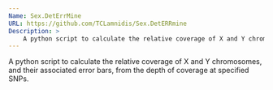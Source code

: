 ```yaml
---
Name: Sex.DetErrMine
URL: https://github.com/TCLamnidis/Sex.DetERRmine
Description: >
    A python script to calculate the relative coverage of X and Y chromosomes, and their associated error bars, from the depth of coverage at specified SNPs. 
---
```


A python script to calculate the relative coverage of X and Y chromosomes, and their associated error bars, from the depth of coverage at specified SNPs. 
